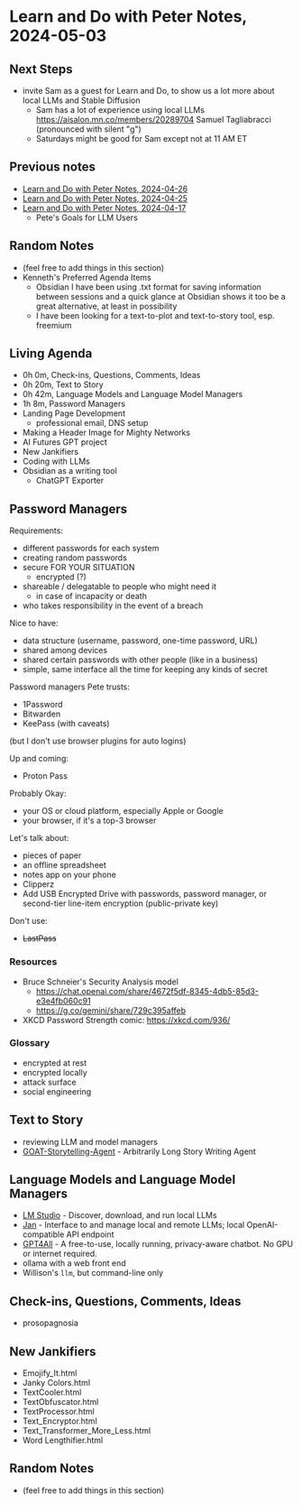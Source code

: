 # Learn and Do with Peter Notes, 2024-05-03

## Next Steps

- invite Sam as a guest for Learn and Do, to show us a lot more about local LLMs and Stable Diffusion
    - Sam has a lot of experience using local LLMs  https://aisalon.mn.co/members/20289704 
Samuel Tagliabracci (pronounced with silent "g")
    - Saturdays might be good for Sam except not at 11 AM ET

## Previous notes

- [Learn and Do with Peter Notes, 2024-04-26](https://ai101.peterkaminski.wiki/live_session_notes/learn_and_do_with_peter_notes,_2024-04-26)
- [Learn and Do with Peter Notes, 2024-04-25](https://ai101.peterkaminski.wiki/live_session_notes/learn_and_do_with_peter_notes,_2024-04-25)
- [Learn and Do with Peter Notes, 2024-04-17](https://ai101.peterkaminski.wiki/live_session_notes/learn_and_do_with_peter_notes,_2024-04-17)
    - Pete's Goals for LLM Users

## Random Notes

- (feel free to add things in this section)
- Kenneth's Preferred Agenda Items
    - Obsidian
    I have been using .txt format for saving information between sessions and a quick glance at Obsidian shows it too be a great alternative, at least in possibility
    - I have been looking for a text-to-plot and text-to-story tool, esp. freemium

## Living Agenda

- 0h 0m, Check-ins, Questions, Comments, Ideas
- 0h 20m, Text to Story
- 0h 42m, Language Models and Language Model Managers
- 1h 8m, Password Managers
- Landing Page Development
    - professional email, DNS setup
- Making a Header Image for Mighty Networks
- AI Futures GPT project
- New Jankifiers
- Coding with LLMs
- Obsidian as a writing tool
    - ChatGPT Exporter

## Password Managers

Requirements:

- different passwords for each system
- creating random passwords
- secure FOR YOUR SITUATION
    - encrypted (?)
- shareable / delegatable to people who might need it
    - in case of incapacity or death
- who takes responsibility in the event of a breach

Nice to have:

- data structure (username, password, one-time password, URL)
- shared among devices
- shared certain passwords with other people (like in a business)
- simple, same interface all the time for keeping any kinds of secret

Password managers Pete trusts:

- 1Password
- Bitwarden
- KeePass (with caveats)

(but I don't use browser plugins for auto logins)

Up and coming:

- Proton Pass

Probably Okay:

- your OS or cloud platform, especially Apple or Google
- your browser, if it's a top-3 browser

Let's talk about:

- pieces of paper
- an offline spreadsheet
- notes app on your phone
- Clipperz
- Add USB Encrypted Drive with passwords, password manager, or second-tier line-item encryption (public-private key)

Don't use:

- ~~LastPass~~

### Resources

- Bruce Schneier's Security Analysis model
    - <https://chat.openai.com/share/4672f5df-8345-4db5-85d3-e3e4fb060c91>
    - <https://g.co/gemini/share/729c395affeb>
- XKCD Password Strength comic: <https://xkcd.com/936/>

### Glossary

- encrypted at rest
- encrypted locally
- attack surface
- social engineering


## Text to Story

- reviewing LLM and model managers
- [GOAT-Storytelling-Agent](https://www.blog.goat.ai/goat-st/) - Arbitrarily Long Story Writing Agent

## Language Models and Language Model Managers

- [LM Studio](https://lmstudio.ai/) - Discover, download, and run local LLMs
- [Jan](https://jan.ai/) - Interface to and manage local and remote LLMs; local OpenAI-compatible API endpoint
- [GPT4All](https://gpt4all.io/) - A free-to-use, locally running, privacy-aware chatbot. No GPU or internet required.
- ollama with a web front end
- Willison's `llm`, but command-line only

## Check-ins, Questions, Comments, Ideas

- prosopagnosia

## New Jankifiers

- Emojify_It.html
- Janky Colors.html
- TextCooler.html
- TextObfuscator.html
- TextProcessor.html
- Text_Encryptor.html
- Text_Transformer_More_Less.html
- Word Lengthifier.html

## Random Notes

- (feel free to add things in this section)







